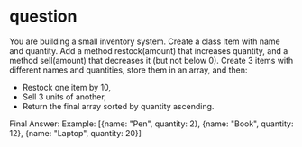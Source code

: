 # question

You are building a small inventory system.
Create a class Item with name and quantity.
Add a method restock(amount) that increases quantity, and a method sell(amount) that decreases it (but not below 0).
Create 3 items with different names and quantities, store them in an array, and then:

- Restock one item by 10,
- Sell 3 units of another,
- Return the final array sorted by quantity ascending.

Final Answer:
Example: [{name: "Pen", quantity: 2}, {name: "Book", quantity: 12}, {name: "Laptop", quantity: 20}]
